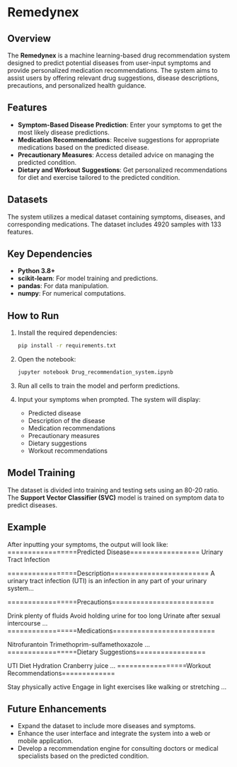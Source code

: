 # Remedynex

## Overview
The **Remedynex** is a machine learning-based drug recommendation system designed to predict potential diseases from user-input symptoms and provide personalized medication recommendations. The system aims to assist users by offering relevant drug suggestions, disease descriptions, precautions, and personalized health guidance.

## Features
- **Symptom-Based Disease Prediction**: Enter your symptoms to get the most likely disease predictions.
- **Medication Recommendations**: Receive suggestions for appropriate medications based on the predicted disease.
- **Precautionary Measures**: Access detailed advice on managing the predicted condition.
- **Dietary and Workout Suggestions**: Get personalized recommendations for diet and exercise tailored to the predicted condition.

## Datasets
The system utilizes a medical dataset containing symptoms, diseases, and corresponding medications. The dataset includes 4920 samples with 133 features.

## Key Dependencies
- **Python 3.8+**
- **scikit-learn**: For model training and predictions.
- **pandas**: For data manipulation.
- **numpy**: For numerical computations.

## How to Run
1. Install the required dependencies:
    ```bash
    pip install -r requirements.txt
    ```
   
2. Open the notebook:
    ```bash
    jupyter notebook Drug_recommendation_system.ipynb
    ```

3. Run all cells to train the model and perform predictions.

4. Input your symptoms when prompted. The system will display:
    - Predicted disease
    - Description of the disease
    - Medication recommendations
    - Precautionary measures
    - Dietary suggestions
    - Workout recommendations

## Model Training
The dataset is divided into training and testing sets using an 80-20 ratio. The **Support Vector Classifier (SVC)** model is trained on symptom data to predict diseases.

## Example

After inputting your symptoms, the output will look like:
=================Predicted Disease================= Urinary Tract Infection

=================Description======================== A urinary tract infection (UTI) is an infection in any part of your urinary system...

=================Precautions=========================

Drink plenty of fluids
Avoid holding urine for too long
Urinate after sexual intercourse ...
=================Medications=========================

Nitrofurantoin
Trimethoprim-sulfamethoxazole ...
=================Dietary Suggestions=================

UTI Diet
Hydration
Cranberry juice ...
=================Workout Recommendations=============

Stay physically active
Engage in light exercises like walking or stretching ...

## Future Enhancements
- Expand the dataset to include more diseases and symptoms.
- Enhance the user interface and integrate the system into a web or mobile application.
- Develop a recommendation engine for consulting doctors or medical specialists based on the predicted condition.
